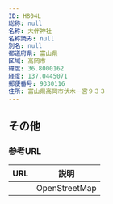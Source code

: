 ```yaml
---
ID: H804L
総称: null
名称: 大伴神社
名称読み: null
別名: null
都道府県: 富山県
区域: 高岡市
緯度: 36.8000162
経度: 137.0445071
郵便番号: 9330116
住所: 富山県高岡市伏木一宮９３３
---
```


## その他

### 参考URL

| URL | 説明          |
| --- | ------------- |
|     | OpenStreetMap |
